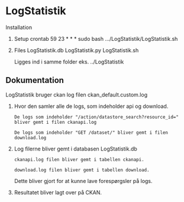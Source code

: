 # LogStatistik

Installation

1. Setup crontab
	59 23 * * * sudo bash .../LogStatistik/LogStatistik.sh	

2. Files
	LogStatistik.db
	LogStatistik.py
	LogStatistik.sh

   Ligges ind i samme folder eks. ../LogStatistik

Dokumentation
------------------------
LogStatistik bruger ckan log filen ckan_default.custom.log

1. Hvor den samler alle de logs, som indeholder api og download.

       De logs som indeholder "/action/datastore_search?resource_id=" bliver gemt i filen ckanapi.log

       De logs som indeholder "GET /dataset/" bliver gemt i filen download.log

2. Log filerne bliver gemt i databasen LogStatistik.db

       ckanapi.log filen bliver gemt i tabellen ckanapi.

       download.log filen bliver gemt i tabellen download.

   Dette bliver gjort for at kunne lave forespørgsler på logs.

3. Resultatet bliver lagt over på CKAN.
